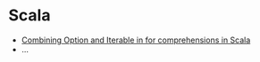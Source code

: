 # Scala
- [Combining Option and Iterable in for comprehensions in Scala](https://github.com/amirziai/learning/blob/master/scala/Combining%20Option%20and%20Iterable%20in%20%20for%20comprehensions%20in%20Scala.ipynb)
- ...
